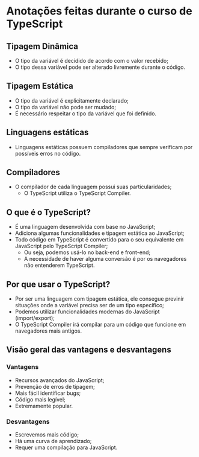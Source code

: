 # Anotações feitas durante o curso de TypeScript

## Tipagem Dinâmica

-   O tipo da variável é decidido de acordo com o valor recebido;
-   O tipo dessa variável pode ser alterado livremente durante o código.

## Tipagem Estática

- O tipo da variável é explicitamente declarado;
- O tipo da variável não pode ser mudado;
- É necessário respeitar o tipo da variável que foi definido.

## Linguagens estáticas

-   Linguagens estáticas possuem compiladores que sempre verificam por possíveis erros no código.

## Compiladores

-   O compilador de cada linguagem possui suas particularidades;
    -   O TypeScript utiliza o TypeScript Compiler.

## O que é o TypeScript?

-   É uma linguagem desenvolvida com base no JavaScript;
-   Adiciona algumas funcionalidades e tipagem estática ao JavaScript;
-   Todo código em TypeScript é convertido para o seu equivalente em JavaScript pelo TypeScript Compiler;
    -   Ou seja, podemos usá-lo no back-end e front-end;
    -   A necessidade de haver alguma conversão é por os navegadores não entenderem TypeScript.

## Por que usar o TypeScript?

-   Por ser uma linguagem com tipagem estática, ele consegue previnir situações onde a variável precisa ser de um tipo específico;
-   Podemos utilizar funcionalidades modernas do JavaScript (import/export);
-   O TypeScript Compiler irá compilar para um código que funcione em navegadores mais antigos.

## Visão geral das vantagens e desvantagens

### Vantagens

-   Recursos avançados do JavaScript;
-   Prevenção de erros de tipagem;
-   Mais fácil identificar bugs;
-   Código mais legível;
-   Extremamente popular.

### Desvantagens

-   Escrevemos mais código;
-   Há uma curva de aprendizado;
-   Requer uma compilação para JavaScript.